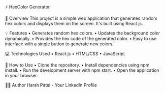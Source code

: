 ⚡ HexColor Generator

📌 Overview
This project is a simple web application that generates random hex colors and displays them on the screen. It's built using React.js.

💡 Features
• Generates random hex colors.
• Updates the background color dynamically.
• Provides the hex code of the generated color.
• Easy to use interface with a single button to generate new colors.

💻 Technologies Used
• React.js
• HTML/CSS
• JavaScript

📝 How to Use
• Clone the repository.
• Install dependencies using npm install.
• Run the development server with npm start.
• Open the application in your browser.


👨‍💼 Author
Harsh Patel - Your LinkedIn Profile
